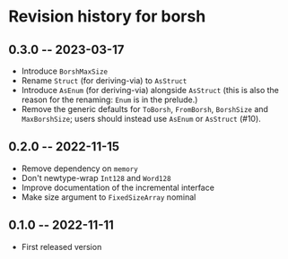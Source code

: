 # Revision history for borsh

## 0.3.0 -- 2023-03-17

* Introduce `BorshMaxSize`
* Rename `Struct` (for deriving-via) to `AsStruct`
* Introduce `AsEnum` (for deriving-via) alongside `AsStruct`
  (this is also the reason for the renaming: `Enum` is in the prelude.)
* Remove the generic defaults for `ToBorsh`, `FromBorsh`, `BorshSize` and
  `MaxBorshSize`; users should instead use `AsEnum` or `AsStruct` (#10).

## 0.2.0 -- 2022-11-15

* Remove dependency on `memory`
* Don't newtype-wrap `Int128` and `Word128`
* Improve documentation of the incremental interface
* Make size argument to `FixedSizeArray` nominal

## 0.1.0 -- 2022-11-11

* First released version
